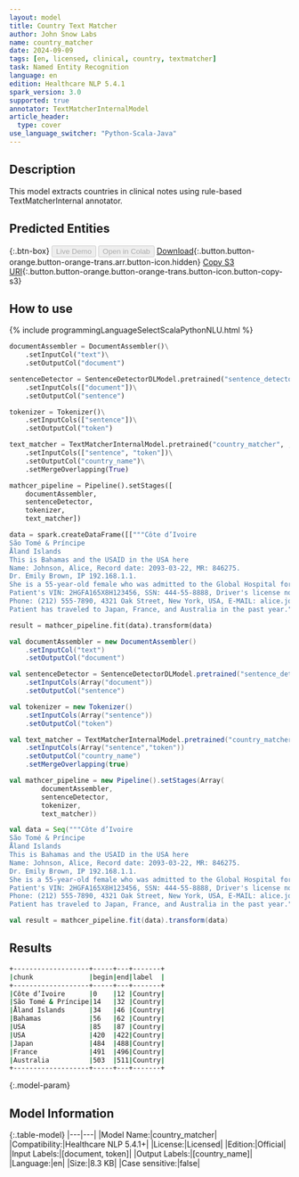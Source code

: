 ```yaml
---
layout: model
title: Country Text Matcher
author: John Snow Labs
name: country_matcher
date: 2024-09-09
tags: [en, licensed, clinical, country, textmatcher]
task: Named Entity Recognition
language: en
edition: Healthcare NLP 5.4.1
spark_version: 3.0
supported: true
annotator: TextMatcherInternalModel
article_header:
  type: cover
use_language_switcher: "Python-Scala-Java"
---
```


## Description

This model extracts countries in clinical notes using rule-based TextMatcherInternal annotator.

## Predicted Entities



{:.btn-box}
<button class="button button-orange" disabled>Live Demo</button>
<button class="button button-orange" disabled>Open in Colab</button>
[Download](https://s3.amazonaws.com/auxdata.johnsnowlabs.com/clinical/models/country_matcher_en_5.4.1_3.0_1725872813625.zip){:.button.button-orange.button-orange-trans.arr.button-icon.hidden}
[Copy S3 URI](s3://auxdata.johnsnowlabs.com/clinical/models/country_matcher_en_5.4.1_3.0_1725872813625.zip){:.button.button-orange.button-orange-trans.button-icon.button-copy-s3}

## How to use



<div class="tabs-box" markdown="1">
{% include programmingLanguageSelectScalaPythonNLU.html %}
	
```python
documentAssembler = DocumentAssembler()\
    .setInputCol("text")\
    .setOutputCol("document")

sentenceDetector = SentenceDetectorDLModel.pretrained("sentence_detector_dl_healthcare","en","clinical/models")\
    .setInputCols(["document"])\
    .setOutputCol("sentence")

tokenizer = Tokenizer()\
    .setInputCols(["sentence"])\
    .setOutputCol("token")

text_matcher = TextMatcherInternalModel.pretrained("country_matcher", ,"en","clinical/models") \
    .setInputCols(["sentence", "token"])\
    .setOutputCol("country_name")\
    .setMergeOverlapping(True)

mathcer_pipeline = Pipeline().setStages([
    documentAssembler,
    sentenceDetector,
    tokenizer,
    text_matcher])

data = spark.createDataFrame([["""Côte d’Ivoire
São Tomé & Príncipe
Åland Islands
This is Bahamas and the USAID in the USA here
Name: Johnson, Alice, Record date: 2093-03-22, MR: 846275.
Dr. Emily Brown, IP 192.168.1.1.
She is a 55-year-old female who was admitted to the Global Hospital for hip replacement on 03/22/93.
Patient's VIN: 2HGFA165X8H123456, SSN: 444-55-8888, Driver's license no: C789012D.
Phone: (212) 555-7890, 4321 Oak Street, New York, USA, E-MAIL: alice.johnson@example.com.
Patient has traveled to Japan, France, and Australia in the past year."""]]).toDF("text")

result = mathcer_pipeline.fit(data).transform(data)
```
```scala
val documentAssembler = new DocumentAssembler()
	.setInputCol("text")
	.setOutputCol("document")

val sentenceDetector = SentenceDetectorDLModel.pretrained("sentence_detector_dl_healthcare","en","clinical/models")
	.setInputCols(Array("document"))
	.setOutputCol("sentence")

val tokenizer = new Tokenizer()
	.setInputCols(Array("sentence"))
	.setOutputCol("token")

val text_matcher = TextMatcherInternalModel.pretrained("country_matcher","en","clinical/models")
	.setInputCols(Array("sentence","token"))
	.setOutputCol("country_name")
	.setMergeOverlapping(true)

val mathcer_pipeline = new Pipeline().setStages(Array(
		documentAssembler,
		sentenceDetector,
		tokenizer,
		text_matcher))

val data = Seq("""Côte d’Ivoire
São Tomé & Príncipe
Åland Islands
This is Bahamas and the USAID in the USA here
Name: Johnson, Alice, Record date: 2093-03-22, MR: 846275.
Dr. Emily Brown, IP 192.168.1.1.
She is a 55-year-old female who was admitted to the Global Hospital for hip replacement on 03/22/93.
Patient's VIN: 2HGFA165X8H123456, SSN: 444-55-8888, Driver's license no: C789012D.
Phone: (212) 555-7890, 4321 Oak Street, New York, USA, E-MAIL: alice.johnson@example.com.
Patient has traveled to Japan, France, and Australia in the past year.""").toDF("text")

val result = mathcer_pipeline.fit(data).transform(data)
```
</div>

## Results

```bash
+-------------------+-----+---+-------+
|chunk              |begin|end|label  |
+-------------------+-----+---+-------+
|Côte d’Ivoire      |0    |12 |Country|
|São Tomé & Príncipe|14   |32 |Country|
|Åland Islands      |34   |46 |Country|
|Bahamas            |56   |62 |Country|
|USA                |85   |87 |Country|
|USA                |420  |422|Country|
|Japan              |484  |488|Country|
|France             |491  |496|Country|
|Australia          |503  |511|Country|
+-------------------+-----+---+-------+
```

{:.model-param}
## Model Information

{:.table-model}
|---|---|
|Model Name:|country_matcher|
|Compatibility:|Healthcare NLP 5.4.1+|
|License:|Licensed|
|Edition:|Official|
|Input Labels:|[document, token]|
|Output Labels:|[country_name]|
|Language:|en|
|Size:|8.3 KB|
|Case sensitive:|false|

